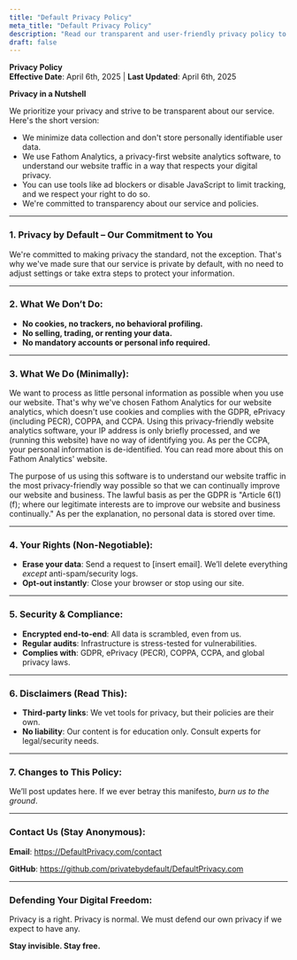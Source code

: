 ```yaml
---
title: "Default Privacy Policy"
meta_title: "Default Privacy Policy"
description: "Read our transparent and user-friendly privacy policy to learn more about our commitment to protecting your data and maintaining your anonymity."
draft: false
---
```

**Privacy Policy**  
**Effective Date**: April 6th, 2025 | **Last Updated**: April 6th, 2025 

**Privacy in a Nutshell**

We prioritize your privacy and strive to be transparent about our service. Here's the short version:

* We minimize data collection and don't store personally identifiable user data.
* We use Fathom Analytics, a privacy-first website analytics software, to understand our website traffic in a way that respects your digital privacy.
* You can use tools like ad blockers or disable JavaScript to limit tracking, and we respect your right to do so.
* We're committed to transparency about our service and policies.

---

### **1. Privacy by Default – Our Commitment to You**  
We're committed to making privacy the standard, not the exception. That's why we've made sure that our service is private by default, with no need to adjust settings or take extra steps to protect your information.  

---

### **2. What We Don’t Do:**  
- **No cookies, no trackers, no behavioral profiling.**  
- **No selling, trading, or renting your data.**  
- **No mandatory accounts or personal info required.**  

---

### **3. What We Do (Minimally):**  
We want to process as little personal information as possible when you use our website. That's why we've chosen Fathom Analytics for our website analytics, which doesn't use cookies and complies with the GDPR, ePrivacy (including PECR), COPPA, and CCPA. Using this privacy-friendly website analytics software, your IP address is only briefly processed, and we (running this website) have no way of identifying you. As per the CCPA, your personal information is de-identified. You can read more about this on Fathom Analytics' website.

The purpose of us using this software is to understand our website traffic in the most privacy-friendly way possible so that we can continually improve our website and business. The lawful basis as per the GDPR is "Article 6(1)(f); where our legitimate interests are to improve our website and business continually." As per the explanation, no personal data is stored over time.

---

### **4. Your Rights (Non-Negotiable):**  
- **Erase your data**: Send a request to [insert email]. We’ll delete everything *except* anti-spam/security logs.  
- **Opt-out instantly**: Close your browser or stop using our site.  

---

### **5. Security & Compliance:**  
- **Encrypted end-to-end**: All data is scrambled, even from us.  
- **Regular audits**: Infrastructure is stress-tested for vulnerabilities.  
- **Complies with**: GDPR, ePrivacy (PECR), COPPA, CCPA, and global privacy laws.  

---

### **6. Disclaimers (Read This):**  
- **Third-party links**: We vet tools for privacy, but their policies are their own.  
- **No liability**: Our content is for education only. Consult experts for legal/security needs.  

---

### **7. Changes to This Policy:**  
We’ll post updates here. If we ever betray this manifesto, *burn us to the ground*.  

---

### **Contact Us (Stay Anonymous):**  
**Email**: https://DefaultPrivacy.com/contact

**GitHub**: https://github.com/privatebydefault/DefaultPrivacy.com

---

### **Defending Your Digital Freedom:**  
Privacy is a right. Privacy is normal. We must defend our own privacy if we expect to have any.

**Stay invisible. Stay free.**  
